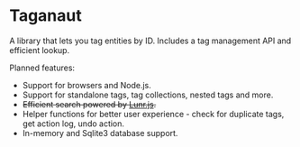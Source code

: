 # Taganaut
A library that lets you tag entities by ID. Includes a tag management API and efficient lookup.

Planned features:

* Support for browsers and Node.js.
* Support for standalone tags, tag collections, nested tags and more.
* ~~Efficient search powered by [Lunr.js](https://github.com/olivernn/lunr.js).~~
* Helper functions for better user experience - check for duplicate tags, get action log, undo action.
* In-memory and Sqlite3 database support.
